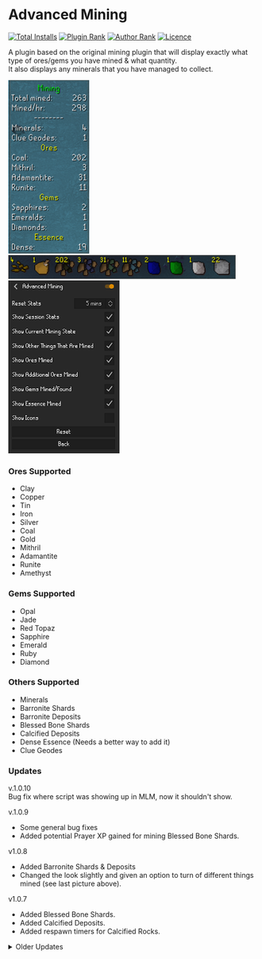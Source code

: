 # Advanced Mining

[![Total Installs](http://img.shields.io/endpoint?url=https://i.pluginhub.info/shields/installs/plugin/advanced-mining)](https://runelite.net/plugin-hub/show/advanced-mining)
[![Plugin Rank](http://img.shields.io/endpoint?url=https://i.pluginhub.info/shields/rank/plugin/advanced-mining)](https://runelite.net/plugin-hub/show/advanced-mining)
[![Author Rank](https://img.shields.io/endpoint?url=https://i.pluginhub.info/shields/rank/author/TroJaNSniPeR85)](https://runelite.net/plugin-hub/TroJaNSniPeR85)
[![Licence](https://img.shields.io/github/license/a-h-designs/Advanced-Mining?style=flat&color=%23107FF6)](https://github.com/a-h-designs/Advanced-Mining#BSD-2-Clause-1-ov-file)

A plugin based on the original mining plugin that will display exactly what type of ores/gems you have mined & what quantity.<br>
It also displays any minerals that you have managed to collect.

![An image showing how many ores/gems that have been collected, including any minerals.](advanced-mining.png "Advanced Mining Image")<br>
![An image showing how many ores/gems that have been collected, including any minerals.](advanced-mining2.png "Advanced Mining Image")<br>
![An image showing the settings for the plugin](advanced-mining4.png "Advanced Mining Image")

### Ores Supported
* Clay
* Copper
* Tin
* Iron
* Silver
* Coal
* Gold
* Mithril
* Adamantite
* Runite
* Amethyst

### Gems Supported
* Opal
* Jade
* Red Topaz
* Sapphire
* Emerald
* Ruby
* Diamond

### Others Supported
* Minerals
* Barronite Shards
* Barronite Deposits
* Blessed Bone Shards
* Calcified Deposits
* Dense Essence (Needs a better way to add it)
* Clue Geodes

### Updates
v.1.0.10<br>
Bug fix where script was showing up in MLM, now it shouldn't show.

v.1.0.9<br>
* Some general bug fixes
* Added potential Prayer XP gained for mining Blessed Bone Shards.

v1.0.8<br>
* Added Barronite Shards & Deposits
* Changed the look slightly and given an option to turn of different things mined (see last picture above).

v1.0.7<br>
* Added Blessed Bone Shards.
* Added Calcified Deposits.
* Added respawn timers for Calcified Rocks.

<details>

<summary>Older Updates</summary>

v1.0.6<br>
* Bug fix on Dense Essence and added back the support for it.
* Added support for showing how many Clue Geodes you get per session.
* Plugin now auto disables the original Mining plugin if it's turned on.

v1.0.5<br>
Temporarily removed Dense Essence until fixed properly as it was showing up no matter what you mined.

v1.0.4<br>
* Added support for Dense Essence (needs a better method for adding it to the display).
* Updated the icon.

v1.0.3<br>
* Given the option to just display the ore/gem icons instead on any text.
* Added Clay, Copper & Tin.

v1.0.2<br>
Fixed an error where it wasn't displaying gems found when mining.

v1.0.1<br>
Added more ore and gems collected to the display.

v1.0.0<br>
Initial release.
</details>
